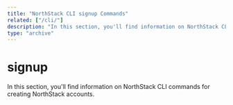 ```yaml
---
title: "NorthStack CLI signup Commands"
related: ["/cli/"]
description: "In this section, you'll find information on NorthStack CLI commands for creating NorthStack accounts."
type: "archive"
---
```


# signup

In this section, you'll find information on NorthStack CLI commands for creating NorthStack accounts.